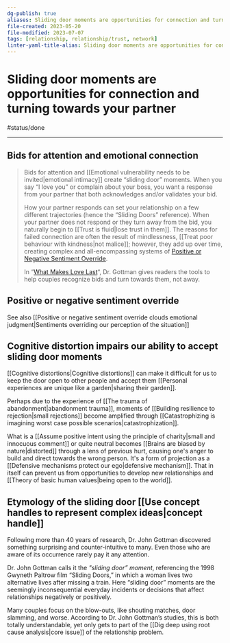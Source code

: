 ```yaml
---
dg-publish: true
aliases: Sliding door moments are opportunities for connection and turning towards your partner, turning towards each other, turning towards one another, embrace love and choose to engage with others, embrace each other, turn towards one another, sliding door moments, bid of connection, bid of intimacy, bid of attention, bid of connection, bid of emotion, bids of connection, bid for connection, moments of connection, moment to connect, opportunity for connection, sliding door moment, failed social connection, turning towards your partner, moments of vulnerability, turning towards our partners, turning towards each other, bids for connection, emotional door open
file-created: 2023-05-20
file-modified: 2023-07-07
tags: [relationship, relationship/trust, network]
linter-yaml-title-alias: Sliding door moments are opportunities for connection and turning towards your partner
---
```


# Sliding door moments are opportunities for connection and turning towards your partner

#status/done

---

## Bids for attention and emotional connection

> Bids for attention and [[Emotional vulnerability needs to be invited|emotional intimacy]] create “sliding door” moments. When you say “I love you” or complain about your boss, you want a response from your partner that both acknowledges and/or validates your bid. 
>
> How your partner responds can set your relationship on a few different trajectories (hence the “Sliding Doors” reference). When your partner does not respond or they turn away from the bid, you naturally begin to [[Trust is fluid|lose trust in them]]. The reasons for failed connection are often the result of mindlessness, [[Treat poor behaviour with kindness|not malice]]; however, they add up over time, creating complex and all-encompassing systems of [Positive or Negative Sentiment Override](https://www.gottman.com/blog/weekend-homework-assignment-build-a-culture-of-appreciation/).
>
> In “[What Makes Love Last](https://www.gottman.com/shop/what-makes-love-last/)“, Dr. Gottman gives readers the tools to help couples recognize bids and turn towards them, not away.

## Positive or negative sentiment override

See also [[Positive or negative sentiment override clouds emotional judgment|Sentiments overriding our perception of the situation]]

## Cognitive distortion impairs our ability to accept sliding door moments

[[Cognitive distortions|Cognitive distortions]] can make it difficult for us to keep the door open to other people and accept them [[Personal experiences are unique like a garden|sharing their garden]].

Perhaps due to the experience of [[The trauma of abandonment|abandonment trauma]], moments of [[Building resilience to rejection|small rejections]] become amplified through [[Catastrophizing is imagining worst case possible scenarios|catastrophization]].

What is a [[Assume positive intent using the principle of charity|small and innocuous comment]] or quite neutral becomes [[Brains are biased by nature|distorted]] through a lens of previous hurt, causing one's anger to build and direct towards the wrong person. It's a form of projection as a [[Defensive mechanisms protect our ego|defensive mechanism]]. That in itself can prevent us from opportunities to develop new relationships and [[Theory of basic human values|being open to the world]].

## Etymology of the sliding door [[Use concept handles to represent complex ideas|concept handle]]

Following more than 40 years of research, Dr. John Gottman discovered something surprising and counter-intuitive to many. Even those who are aware of its occurrence rarely pay it any attention.

Dr. John Gottman calls it the *"sliding door” moment*, referencing the 1998 Gwyneth Paltrow film “Sliding Doors,” in which a woman lives two alternative lives after missing a train. Here “sliding door” moments are the seemingly inconsequential everyday incidents or decisions that affect relationships negatively or positively.

Many couples focus on the blow-outs, like shouting matches, door slamming, and worse. According to Dr. John Gottman’s studies, this is both totally understandable, yet only gets to part of the [[Dig deep using root cause analysis|core issue]] of the relationship problem.
